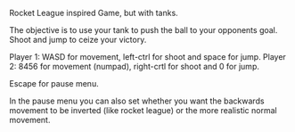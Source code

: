 Rocket League inspired Game, but with tanks.

The objective is to use your tank to push the ball to your opponents goal.
Shoot and jump to ceize your victory.


Player 1: WASD for movement, left-ctrl for shoot and space for jump.
Player 2: 8456 for movement (numpad), right-crtl for shoot and 0 for jump.

Escape for pause menu.

In the pause menu you can also set whether you want the backwards movement to be inverted (like rocket league) or the more realistic normal movement.
